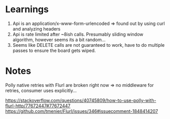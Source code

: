 # Learnings
1. Api is an application/x-www-form-urlencoded => found out by using curl and analyzing headers
2. Api is rate limited after ~8ish calls. Presumably sliding window algorithm, however seems its a bit random...
2. Seems like DELETE calls are not guaranteed to work, have to do multiple passes to ensure the board gets wiped.

# Notes

Polly native retries with Flurl are broken right now => no middleware for retries, consumer uses explicitly...

https://stackoverflow.com/questions/40745809/how-to-use-polly-with-flurl-http/77672447#77672447
https://github.com/tmenier/Flurl/issues/346#issuecomment-1848414207
